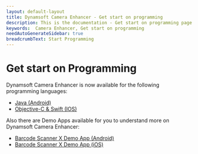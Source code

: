 ```yaml
---
layout: default-layout
title: Dynamsoft Camera Enhancer - Get start on programming
description: This is the documentation - Get start on programming page of Dynamsoft Camera Enhancer.
keywords:  Camera Enhancer, Get start on programming
needAutoGenerateSidebar: true
breadcrumbText: Start Programming
---
```

# Get start on Programming

Dynamsoft Camera Enhancer is now available for the following programming languages:

- [Java (Android)]({{site.android}})
- [Objective-C & Swift (IOS)]({{site.ios}})

Also there are Demo Apps available for you to understand more on Dynamsoft Camera Enhancer:

- <a href="https://download2.dynamsoft.com/dbr/android/DynamsoftBarcodeReaderDemoAndroid-8.2.0.apk" target="_blank">Barcode Scanner X Demo App (Android)</a>
- <a href="https://apps.apple.com/us/app/barcode-scanner-x/id1120581630" target="_blank">Barcode Scanner X Demo App (iOS)</a>
